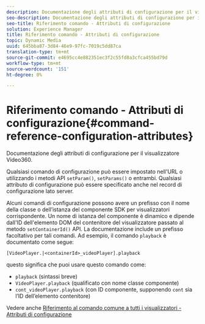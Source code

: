 ```yaml
---
description: Documentazione degli attributi di configurazione per il visualizzatore Video360.
seo-description: Documentazione degli attributi di configurazione per il visualizzatore Video360.
seo-title: Riferimento comando - Attributi di configurazione
solution: Experience Manager
title: Riferimento comando - Attributi di configurazione
topic: Dynamic Media
uuid: 645bba87-3d84-46e9-97fc-7019c5dd87ca
translation-type: tm+mt
source-git-commit: e4695cc4e882351ec3f2c55fd8a3cfca455bd79d
workflow-type: tm+mt
source-wordcount: '151'
ht-degree: 0%

---
```



# Riferimento comando - Attributi di configurazione{#command-reference-configuration-attributes}

Documentazione degli attributi di configurazione per il visualizzatore Video360.

Qualsiasi comando di configurazione può essere impostato nell&#39;URL o utilizzando i metodi API `setParam()`, `setParams()` o entrambi. Qualsiasi attributo di configurazione può essere specificato anche nel record di configurazione lato server.

Alcuni comandi di configurazione possono avere un prefisso con il nome della classe o dell’istanza del componente SDK per visualizzatori corrispondente. Un nome di istanza del componente è dinamico e dipende dall&#39;ID dell&#39;elemento DOM del contenitore del visualizzatore passato al metodo `setContainerId()` API. La documentazione include un prefisso facoltativo per tali comandi. Ad esempio, il comando `playback` è documentato come segue:

`[VideoPlayer.|<containerId>_videoPlayer].playback`

questo significa che puoi usare questo comando come:

* `playback` (sintassi breve)
* `VideoPlayer.playback` (qualificato con nome classe componente)
* `cont_videoPlayer.playback` (con ID componente, supponendo  `cont` sia l’ID dell’elemento contenitore)

Vedere anche [Riferimento al comando comune a tutti i visualizzatori - Attributi di configurazione](../../../r-html5-viewer-20-cmdref-configattrib/r-html5-viewer-20-cmdref-configattrib.md#concept-850e0f2c49b949deb7cfbfd330d329bd)
